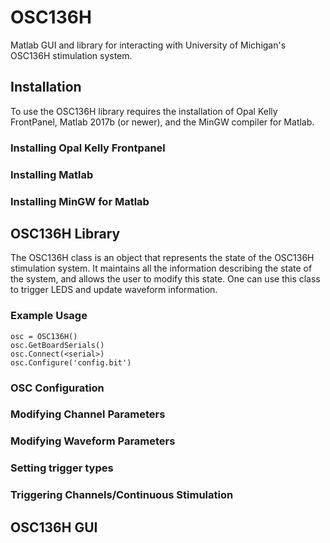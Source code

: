 # OSC136H
Matlab GUI and library for interacting with University of Michigan's OSC136H stimulation system.

## Installation
To use the OSC136H library requires the installation of Opal Kelly FrontPanel, Matlab 2017b (or newer), and the MinGW compiler for Matlab.

### Installing Opal Kelly Frontpanel

### Installing Matlab

### Installing MinGW for Matlab

## OSC136H Library
The OSC136H class is an object that represents the state of the OSC136H stimulation system. It maintains all the information describing the state of the system, and allows the user to modify this state. One can use this class to trigger LEDS and update waveform information.

### Example Usage
```
osc = OSC136H()
osc.GetBoardSerials()
osc.Connect(<serial>)
osc.Configure('config.bit')
```
### OSC Configuration

### Modifying Channel Parameters

### Modifying Waveform Parameters

### Setting trigger types

### Triggering Channels/Continuous Stimulation

## OSC136H GUI
